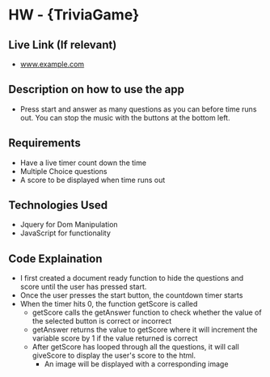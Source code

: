 # HW - {TriviaGame}

## Live Link (If relevant)
 - www.example.com

## Description on how to use the app
- Press start and answer as many questions as you can before time runs out. You can stop the music with the buttons at the bottom left. 

## Requirements

- Have a live timer count down the time
- Multiple Choice questions
- A score to be displayed when time runs out

## Technologies Used
- Jquery for Dom Manipulation
- JavaScript for functionality

## Code Explaination
- I first created a document ready function to hide the questions and score until the user has pressed start.
- Once the user presses the start button, the countdown timer starts
- When the timer hits 0, the function getScore is called
	- getScore calls the getAnswer function to check whether the value of the selected button is correct or incorrect
	- getAnswer returns the value to getScore where it will increment the variable score by 1 if the value returned is correct
	- After getScore has looped through all the questions, it will call giveScore to display the user's score to the html.
		- An image will be displayed with a corresponding image
